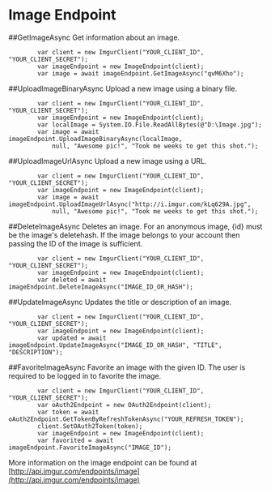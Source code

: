 # Image Endpoint

##GetImageAsync
Get information about an image.

            var client = new ImgurClient("YOUR_CLIENT_ID", "YOUR_CLIENT_SECRET");
            var imageEndpoint = new ImageEndpoint(client);
            var image = await imageEndpoint.GetImageAsync("qvM6Xho");

##UploadImageBinaryAsync
Upload a new image using a binary file.

            var client = new ImgurClient("YOUR_CLIENT_ID", "YOUR_CLIENT_SECRET");
            var imageEndpoint = new ImageEndpoint(client);
            var localImage = System.IO.File.ReadAllBytes(@"D:\Image.jpg");
            var image = await imageEndpoint.UploadImageBinaryAsync(localImage,
                null, "Awesome pic!", "Took me weeks to get this shot.");

##UploadImageUrlAsync
Upload a new image using a URL.

            var client = new ImgurClient("YOUR_CLIENT_ID", "YOUR_CLIENT_SECRET");
            var imageEndpoint = new ImageEndpoint(client);
            var image = await imageEndpoint.UploadImageUrlAsync("http://i.imgur.com/kLq629A.jpg",
                null, "Awesome pic!", "Took me weeks to get this shot.");

##DeleteImageAsync
Deletes an image. For an anonymous image, {id} must be the image's deletehash.
If the image belongs to your account then passing the ID of the image is sufficient.

            var client = new ImgurClient("YOUR_CLIENT_ID", "YOUR_CLIENT_SECRET");
            var imageEndpoint = new ImageEndpoint(client);
            var deleted = await imageEndpoint.DeleteImageAsync("IMAGE_ID_OR_HASH");

##UpdateImageAsync
Updates the title or description of an image.

            var client = new ImgurClient("YOUR_CLIENT_ID", "YOUR_CLIENT_SECRET");
            var imageEndpoint = new ImageEndpoint(client);
            var updated = await imageEndpoint.UpdateImageAsync("IMAGE_ID_OR_HASH", "TITLE", "DESCRIPTION");

##FavoriteImageAsync
Favorite an image with the given ID. The user is required to be logged in to favorite the image.

            var client = new ImgurClient("YOUR_CLIENT_ID", "YOUR_CLIENT_SECRET");
            var oAuth2Endpoint = new OAuth2Endpoint(client);
            var token = await oAuth2Endpoint.GetTokenByRefreshTokenAsync("YOUR_REFRESH_TOKEN");
            client.SetOAuth2Token(token);
            var imageEndpoint = new ImageEndpoint(client);
            var favorited = await imageEndpoint.FavoriteImageAsync("IMAGE_ID");

More information on the image endpoint can be found at [http://api.imgur.com/endpoints/image](http://api.imgur.com/endpoints/image)
